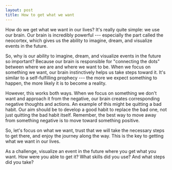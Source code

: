 ```yaml
---
layout: post
title: How to get what we want
---
```


How do we get what we want in our lives? It's really quite simple: we use our brain. Our brain is incredibly powerful --- especially the part called the neocortex, which gives us the ability to imagine, dream, and visualize events in the future.

So, why is our ability to imagine, dream, and visualize events in the future so important? Because our brain is responsible for "connecting the dots" between where we are and where we want to be. When we focus on something we want, our brain instinctively helps us take steps toward it. It's similar to a self-fulfilling prophecy --- the more we expect something to happen, the more likely it is to become a reality.

However, this works both ways. When we focus on something we don't want and approach it from the negative, our brain creates corresponding negative thoughts and actions. An example of this might be quitting a bad habit. Our aim should be to develop a good habit to replace the bad one, not just quitting the bad habit itself. Remember, the best way to move away from something negative is to move toward something positive.

So, let's focus on what we want, trust that we will take the necessary steps to get there, and enjoy the journey along the way. This is the key to getting what we want in our lives.

As a challenge, visualize an event in the future where you get what you want. How were you able to get it? What skills did you use? And what steps did you take?

